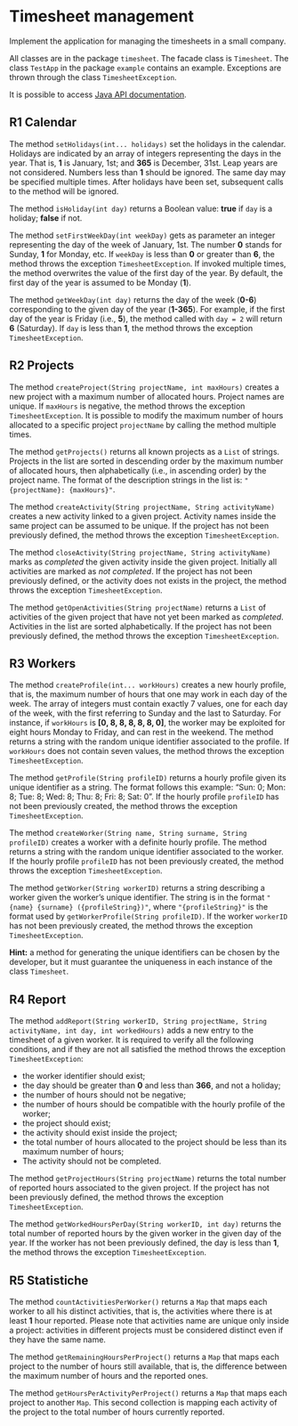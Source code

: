 Timesheet management
====================

Implement the application for managing the timesheets in a small company.

All classes are in the package `timesheet`. The facade class is `Timesheet`. The class `TestApp` in the package `example` contains an example. Exceptions are thrown through the class `TimesheetException`.

It is possible to access [Java API documentation](http://softeng.polito.it/courses/docs/api/index.html).

R1 Calendar
-----------

The method `setHolidays(int... holidays)` set the holidays in the calendar. Holidays are indicated by an array of integers representing the days in the year. That is, **1** is January, 1st; and **365** is December, 31st. Leap years are not considered. Numbers less than **1** should be ignored. The same day may be specified multiple times. After holidays have been set, subsequent calls to the method will be ignored.

The method `isHoliday(int day)` returns a Boolean value: **true** if `day` is a holiday; **false** if not.

The method `setFirstWeekDay(int weekDay)` gets as parameter an integer representing the day of the week of January, 1st. The number **0** stands for Sunday, **1** for Monday, etc. If `weekDay` is less than **0** or greater than **6**, the method throws the exception `TimesheetException`. If invoked multiple times, the method overwrites the value of the first day of the year. By default, the first day of the year is assumed to be Monday (**1**).

The method `getWeekDay(int day)` returns the day of the week (**0-6**) corresponding to the given day of the year (**1-365**). For example, if the first day of the year is Friday (i.e., **5**), the method called with `day = 2` will return **6** (Saturday). If `day` is less than **1**, the method throws the exception `TimesheetException`.

R2 Projects
-----------

The method `createProject(String projectName, int maxHours)` creates a new project with a maximum number of allocated hours. Project names are unique. If `maxHours` is negative, the method throws the exception `TimesheetException`. It is possible to modify the maximum number of hours allocated to a specific project `projectName` by calling the method multiple times.

The method `getProjects()` returns all known projects as a `List` of strings. Projects in the list are sorted in descending order by the maximum number of allocated hours, then alphabetically (i.e., in ascending order) by the project name. The format of the description strings in the list is: `"{projectName}: {maxHours}"`.

The method `createActivity(String projectName, String activityName)` creates a new activity linked to a given project. Activity names inside the same project can be assumed to be unique. If the project has not been previously defined, the method throws the exception `TimesheetException`.

The method `closeActivity(String projectName, String activityName)` marks as _completed_ the given activity inside the given project. Initially all activities are marked as _not completed_. If the project has not been previously defined, or the activity does not exists in the project, the method throws the exception `TimesheetException`.

The method `getOpenActivities(String projectName)` returns a `List` of activities of the given project that have not yet been marked as _completed_. Activities in the list are sorted alphabetically. If the project has not been previously defined, the method throws the exception `TimesheetException`.

R3 Workers
----------

The method `createProfile(int... workHours)` creates a new hourly profile, that is, the maximum number of hours that one may work in each day of the week. The array of integers must contain exactly 7 values, one for each day of the week, with the first referring to Sunday and the last to Saturday. For instance, if `workHours` is **\[0, 8, 8, 8, 8, 8, 0\]**, the worker may be exploited for eight hours Monday to Friday, and can rest in the weekend. The method returns a string with the random unique identifier associated to the profile. If `workHours` does not contain seven values, the method throws the exception `TimesheetException`.

The method `getProfile(String profileID)` returns a hourly profile given its unique identifier as a string. The format follows this example: “Sun: 0; Mon: 8; Tue: 8; Wed: 8; Thu: 8; Fri: 8; Sat: 0”. If the hourly profile `profileID` has not been previously created, the method throws the exception `TimesheetException`.

The method `createWorker(String name, String surname, String profileID)` creates a worker with a definite hourly profile. The method returns a string with the random unique identifier associated to the worker. If the hourly profile `profileID` has not been previously created, the method throws the exception `TimesheetException`.

The method `getWorker(String workerID)` returns a string describing a worker given the worker’s unique identifier. The string is in the format `"{name} {surname} ({profileString})"`, where `"{profileString}"` is the format used by `getWorkerProfile(String profileID)`. If the worker `workerID` has not been previously created, the method throws the exception `TimesheetException`.

**Hint:** a method for generating the unique identifiers can be chosen by the developer, but it must guarantee the uniqueness in each instance of the class `Timesheet`.

R4 Report
---------

The method `addReport(String workerID, String projectName, String activityName, int day, int workedHours)` adds a new entry to the timesheet of a given worker. It is required to verify all the following conditions, and if they are not all satisfied the method throws the exception `TimesheetException`:

*   the worker identifier should exist;
*   the day should be greater than **0** and less than **366**, and not a holiday;
*   the number of hours should not be negative;
*   the number of hours should be compatible with the hourly profile of the worker;
*   the project should exist;
*   the activity should exist inside the project;
*   the total number of hours allocated to the project should be less than its maximum number of hours;
*   The activity should not be completed.

The method `getProjectHours(String projectName)` returns the total number of reported hours associated to the given project. If the project has not been previously defined, the method throws the exception `TimesheetException`.

The method `getWorkedHoursPerDay(String workerID, int day)` returns the total number of reported hours by the given worker in the given day of the year. If the worker has not been previously defined, the day is less than **1**, the method throws the exception `TimesheetException`.

R5 Statistiche
--------------

The method `countActivitiesPerWorker()` returns a `Map` that maps each worker to all his distinct activities, that is, the activities where there is at least **1** hour reported. Please note that activities name are unique only inside a project: activities in different projects must be considered distinct even if they have the same name.

The method `getRemainingHoursPerProject()` returns a `Map` that maps each project to the number of hours still available, that is, the difference between the maximum number of hours and the reported ones.

The method `getHoursPerActivityPerProject()` returns a `Map` that maps each project to another `Map`. This second collection is mapping each activity of the project to the total number of hours currently reported.